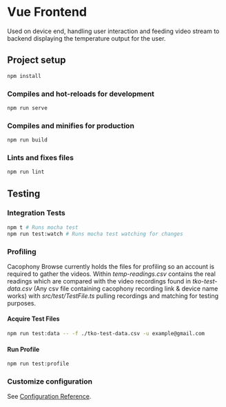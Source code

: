 # Vue Frontend

Used on device end, handling user interaction and feeding video stream to backend displaying the temperature output for the user.

## Project setup

```bash
npm install
```

### Compiles and hot-reloads for development

```bash
npm run serve
```

### Compiles and minifies for production

```bash
npm run build
```

### Lints and fixes files

```bash
npm run lint
```

## Testing

### Integration Tests

```bash
npm t # Runs mocha test
npm run test:watch # Runs mocha test watching for changes
```

### Profiling
Cacophony Browse currently holds the files for profiling so an account is required to gather the videos. Within _temp-readings.csv_ contains the real readings which are compared with the video recordings found in _tko-test-data.csv_ (Any csv file containing cacophony recording link & device name works) with _src/test/TestFile.ts_ pulling recordings and matching for testing purposes.

#### Acquire Test Files

```bash
npm run test:data -- -f ./tko-test-data.csv -u example@gmail.com
```

#### Run Profile

```bash
npm run test:profile
```

### Customize configuration

See [Configuration Reference](https://cli.vuejs.org/config/).
